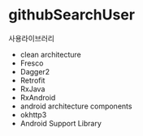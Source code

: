 # githubSearchUser

사용라이브러리
- clean architecture
- Fresco
- Dagger2
- Retrofit
- RxJava
- RxAndroid
- android architecture components
- okhttp3
- Android Support Library
